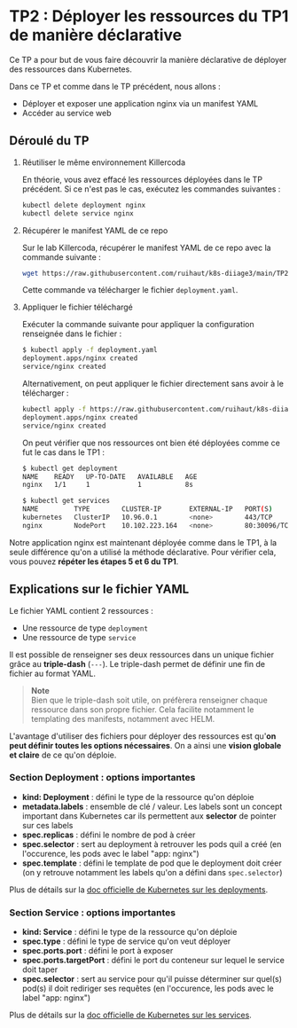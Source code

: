 # TP2 : Déployer les ressources du TP1 de manière déclarative

Ce TP a pour but de vous faire découvrir la manière déclarative de déployer des ressources dans Kubernetes.

Dans ce TP et comme dans le TP précédent, nous allons :

- Déployer et exposer une application nginx via un manifest YAML
- Accéder au service web

## Déroulé du TP

1. Réutiliser le même environnement Killercoda

    En théorie, vous avez effacé les ressources déployées dans le TP précédent. Si ce n'est pas le cas, exécutez les commandes suivantes :

    ```bash
    kubectl delete deployment nginx
    kubectl delete service nginx
    ```

2. Récupérer le manifest YAML de ce repo

    Sur le lab Killercoda, récupérer le manifest YAML de ce repo avec la commande suivante :

    ```bash
    wget https://raw.githubusercontent.com/ruihaut/k8s-diiage3/main/TP2/deployment.yaml
    ```

    Cette commande va télécharger le fichier `deployment.yaml`.

3. Appliquer le fichier téléchargé

    Exécuter la commande suivante pour appliquer la configuration renseignée dans le fichier :

    ```bash
    $ kubectl apply -f deployment.yaml
    deployment.apps/nginx created
    service/nginx created
    ```

    Alternativement, on peut appliquer le fichier directement sans avoir à le télécharger :

    ```bash
    kubectl apply -f https://raw.githubusercontent.com/ruihaut/k8s-diiage3/main/TP2/deployment.yaml
    deployment.apps/nginx created
    service/nginx created
    ```

    On peut vérifier que nos ressources ont bien été déployées comme ce fut le cas dans le TP1 :

    ```bash
    $ kubectl get deployment
    NAME    READY   UP-TO-DATE   AVAILABLE   AGE
    nginx   1/1     1            1           8s

    $ kubectl get services
    NAME         TYPE        CLUSTER-IP       EXTERNAL-IP   PORT(S)        AGE
    kubernetes   ClusterIP   10.96.0.1        <none>        443/TCP        26d
    nginx        NodePort    10.102.223.164   <none>        80:30096/TCP   112s
    ```

Notre application nginx est maintenant déployée comme dans le TP1, à la seule différence qu'on a utilisé la méthode déclarative. Pour vérifier cela, vous pouvez **répéter les étapes 5 et 6 du TP1**.

## Explications sur le fichier YAML

Le fichier YAML contient 2 ressources :

- Une ressource de type `deployment`
- Une ressource de type `service`

Il est possible de renseigner ses deux ressources dans un unique fichier grâce au **triple-dash** (`---`). Le triple-dash permet de définir une fin de fichier au format YAML.

> **Note**  
> Bien que le triple-dash soit utile, on préfèrera renseigner chaque ressource dans son propre fichier. Cela facilite notamment le templating des manifests, notamment avec HELM.

L'avantage d'utiliser des fichiers pour déployer des ressources est qu'**on peut définir toutes les options nécessaires**. On a ainsi une **vision globale et claire** de ce qu'on déploie.

### Section Deployment : options importantes

- **kind: Deployment** : défini le type de la ressource qu'on déploie
- **metadata.labels** : ensemble de clé / valeur. Les labels sont un concept important dans Kubernetes car ils permettent aux **selector** de pointer sur ces labels
- **spec.replicas** : défini le nombre de pod à créer
- **spec.selector** : sert au deployment à retrouver les pods quil a créé (en l'occurence, les pods avec le label "app: nginx")
- **spec.template** : défini le template de pod que le deployment doit créer (on y retrouve notamment les labels qu'on a défini dans `spec.selector`)

Plus de détails sur la [doc officielle de Kubernetes sur les deployments](https://kubernetes.io/docs/concepts/workloads/controllers/deployment/).

### Section Service : options importantes

- **kind: Service** : défini le type de la ressource qu'on déploie
- **spec.type** : défini le type de service qu'on veut déployer
- **spec.ports.port** : défini le port à exposer
- **spec.ports.targetPort** : défini le port du conteneur sur lequel le service doit taper
- **spec.selector** : sert au service pour qu'il puisse déterminer sur quel(s) pod(s) il doit rediriger ses requêtes (en l'occurence, les pods avec le label "app: nginx")

Plus de détails sur la [doc officielle de Kubernetes sur les services](https://kubernetes.io/docs/concepts/services-networking/service/).
